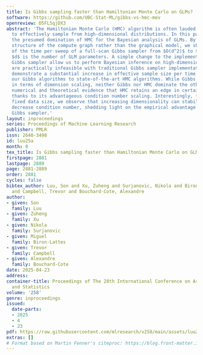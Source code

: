 ```yaml
---
title: Is Gibbs sampling faster than Hamiltonian Monte Carlo on GLMs?
software: https://github.com/UBC-Stat-ML/gibbs-vs-hmc-mev
openreview: D5FL5qjDX3
abstract: 'The Hamiltonian Monte Carlo (HMC) algorithm is often lauded for its ability
  to effectively sample from high-dimensional distributions. In this paper we challenge
  the presumed domination of HMC for the Bayesian analysis of GLMs. By utilizing the
  structure of the compute graph rather than the graphical model, we show a reduction
  of the time per sweep of a full-scan Gibbs sampler from $O(d^2)$ to $O(d)$, where
  $d$ is the number of GLM parameters. A simple change to the implementation of the
  Gibbs sampler allow us to perform Bayesian inference on high-dimensional GLMs that
  are practically infeasible with traditional Gibbs sampler implementations. We empirically
  demonstrate a substantial increase in effective sample size per time when comparing
  our Gibbs algorithms to state-of-the-art HMC algorithms. While Gibbs is superior
  in terms of dimension scaling, neither Gibbs nor HMC dominate the other: we provide
  numerical and theoretical evidence that HMC retains an edge in certain circumstances
  thanks to its advantageous condition number scaling. Interestingly, for GLMs of
  fixed data size, we observe that increasing dimensionality can stabilize or even
  decrease condition number, shedding light on the empirical advantage of our efficient
  Gibbs sampler.'
layout: inproceedings
series: Proceedings of Machine Learning Research
publisher: PMLR
issn: 2640-3498
id: luu25a
month: 0
tex_title: Is Gibbs sampling faster than Hamiltonian Monte Carlo on GLMs?
firstpage: 2881
lastpage: 2889
page: 2881-2889
order: 2881
cycles: false
bibtex_author: Luu, Son and Xu, Zuheng and Surjanovic, Nikola and Biron-Lattes, Miguel
  and Campbell, Trevor and Bouchard-Cote, Alexandre
author:
- given: Son
  family: Luu
- given: Zuheng
  family: Xu
- given: Nikola
  family: Surjanovic
- given: Miguel
  family: Biron-Lattes
- given: Trevor
  family: Campbell
- given: Alexandre
  family: Bouchard-Cote
date: 2025-04-23
address:
container-title: Proceedings of The 28th International Conference on Artificial Intelligence
  and Statistics
volume: '258'
genre: inproceedings
issued:
  date-parts:
  - 2025
  - 4
  - 23
pdf: https://raw.githubusercontent.com/mlresearch/v258/main/assets/luu25a/luu25a.pdf
extras: []
# Format based on Martin Fenner's citeproc: https://blog.front-matter.io/posts/citeproc-yaml-for-bibliographies/
---
```

